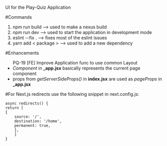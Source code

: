 UI for the Play-Quiz Application

#Commands
<ol>
    <li>npm run build  --> used to make a nexus build</li>
    <li>npm run dev    --> used to start the application in development mode</li>
    <li>eslint --fix . --> fixes most of the eslint issues</li>
    <li>yarn add &lt package &gt  --> used to add a new dependency</li>
</ol>

#Enhancements
<ul>PQ-19 [FE] Improve Application func to use common Layout
    <li><i>Component</i> in <b>_app.jsx</b> basically represents the current page component</li>
    <li>props from <i>getServerSideProps()</i> in <b>index.jsx</b> are used as <i>pageProps</i> in <b>_app.jsx</b></li>
</ul>


#For Next.js redirects use the following snippet in next.config.js:
```
async redirects() {
return [
{
    source: '/',
    destination: '/home',
    permanent: true,
    },
    ]
}
```

